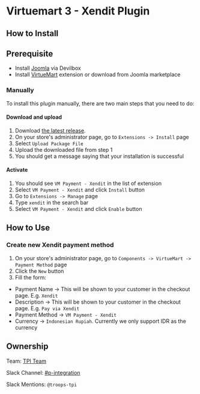 # Virtuemart 3 - Xendit Plugin

## How to Install

## Prerequisite
- Install [Joomla](https://devilbox.readthedocs.io/en/latest/examples/setup-joomla.html) via Devilbox
- Install [VirtueMart](https://virtuemart.net/downloads) extension or download from Joomla marketplace

### Manually
To install this plugin manually, there are two main steps that you need to do:

#### Download and upload
1. Download [the latest release](https://github.com/xendit/virtuemart-module/releases).
2. On your store's administrator page, go to `Extensions -> Install` page
3. Select `Upload Package File`
4. Upload the downloaded file from step 1
5. You should get a message saying that your installation is successful

#### Activate
1. You should see `VM Payment - Xendit` in the list of extension
2. Select `VM Payment - Xendit` and click `Install` button
3. Go to `Extensions -> Manage` page
4. Type `xendit` in the search bar
5. Select `VM Payment - Xendit` and click `Enable` button

## How to Use
### Create new Xendit payment method
1. On your store's administrator page, go to `Components -> VirtueMart -> Payment Method` page
2. Click the `New` button
3. Fill the form:
- Payment Name -> This will be shown to your customer in the checkout page. E.g. `Xendit`
- Description -> This will be shown to your customer in the checkout page. E.g. `Pay via Xendit`
- Payment Method -> `VM Payment - Xendit`
- Currency -> `Indonesian Rupiah`. Currently we only support IDR as the currency

## Ownership

Team: [TPI Team](https://www.draw.io/?state=%7B%22ids%22:%5B%221Vk1zqYgX2YqjJYieQ6qDPh0PhB2yAd0j%22%5D,%22action%22:%22open%22,%22userId%22:%22104938211257040552218%22%7D)

Slack Channel: [#p-integration](https://xendit.slack.com/messages/p-integration)

Slack Mentions: `@troops-tpi`
